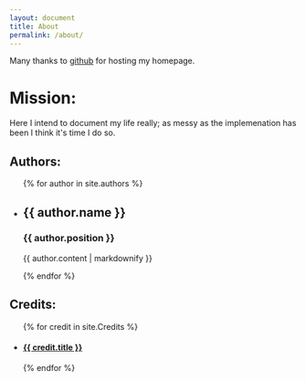 ```yaml
---
layout: document
title: About
permalink: /about/
---
```


Many thanks to [github][gh-url] for hosting my homepage.

# Mission:

Here I intend to document my life really; as messy as the implemenation has been I think it's time I do so.

[gh-url]: http://github.com/
[jekyll-organization]: https://github.com/jekyll

## Authors:

<ul>
  {% for author in site.authors %}
    <li>
      <h2>{{ author.name }}</h2>
      <h3>{{ author.position }}</h3>
      <p>{{ author.content | markdownify }}</p>
    </li>
  {% endfor %}
</ul>

## Credits:

<ul>
  {% for credit in site.Credits %}
    <li>      
      <h4><a href="{{ credit.url }}">{{ credit.title }}</a></h4>
    </li>
  {% endfor %}
</ul>